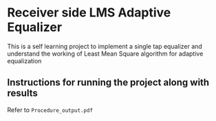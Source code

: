 # Receiver side LMS Adaptive Equalizer
 This is a self learning project to implement a single tap equalizer and understand the working of Least Mean Square algorithm for adaptive equalization
 
## Instructions  for running the project along with results
Refer to ```Procedure_output.pdf```
